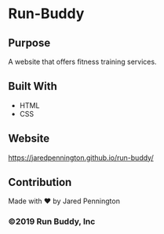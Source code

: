 # Run-Buddy

## Purpose
A website that offers fitness training services.

## Built With
* HTML
* CSS

## Website
https://jaredpennington.github.io/run-buddy/

## Contribution 
Made with ❤️ by Jared Pennington

### ©️2019 Run Buddy, Inc 
